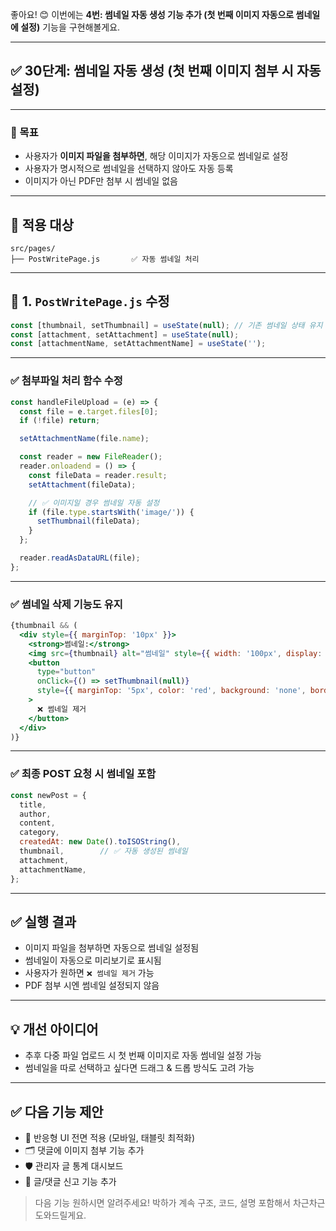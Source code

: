 좋아요! 😊
이번에는 **4번: 썸네일 자동 생성 기능 추가 (첫 번째 이미지 자동으로 썸네일에 설정)** 기능을 구현해볼게요.

---

## ✅ 30단계: 썸네일 자동 생성 (첫 번째 이미지 첨부 시 자동 설정)

---

### 🎯 목표

* 사용자가 **이미지 파일을 첨부하면**, 해당 이미지가 자동으로 썸네일로 설정
* 사용자가 명시적으로 썸네일을 선택하지 않아도 자동 등록
* 이미지가 아닌 PDF만 첨부 시 썸네일 없음

---

## 📁 적용 대상

```
src/pages/
├── PostWritePage.js       ✅ 자동 썸네일 처리
```

---

## 📄 1. `PostWritePage.js` 수정

```jsx
const [thumbnail, setThumbnail] = useState(null); // 기존 썸네일 상태 유지
const [attachment, setAttachment] = useState(null);
const [attachmentName, setAttachmentName] = useState('');
```

---

### ✅ 첨부파일 처리 함수 수정

```jsx
const handleFileUpload = (e) => {
  const file = e.target.files[0];
  if (!file) return;

  setAttachmentName(file.name);

  const reader = new FileReader();
  reader.onloadend = () => {
    const fileData = reader.result;
    setAttachment(fileData);

    // ✅ 이미지일 경우 썸네일 자동 설정
    if (file.type.startsWith('image/')) {
      setThumbnail(fileData);
    }
  };

  reader.readAsDataURL(file);
};
```

---

### ✅ 썸네일 삭제 기능도 유지

```jsx
{thumbnail && (
  <div style={{ marginTop: '10px' }}>
    <strong>썸네일:</strong>
    <img src={thumbnail} alt="썸네일" style={{ width: '100px', display: 'block' }} />
    <button
      type="button"
      onClick={() => setThumbnail(null)}
      style={{ marginTop: '5px', color: 'red', background: 'none', border: 'none', cursor: 'pointer' }}
    >
      ❌ 썸네일 제거
    </button>
  </div>
)}
```

---

### ✅ 최종 POST 요청 시 썸네일 포함

```js
const newPost = {
  title,
  author,
  content,
  category,
  createdAt: new Date().toISOString(),
  thumbnail,        // ✅ 자동 생성된 썸네일
  attachment,
  attachmentName,
};
```

---

## ✅ 실행 결과

* 이미지 파일을 첨부하면 자동으로 썸네일 설정됨
* 썸네일이 자동으로 미리보기로 표시됨
* 사용자가 원하면 `❌ 썸네일 제거` 가능
* PDF 첨부 시엔 썸네일 설정되지 않음

---

## 💡 개선 아이디어

* 추후 다중 파일 업로드 시 첫 번째 이미지로 자동 썸네일 설정 가능
* 썸네일을 따로 선택하고 싶다면 드래그 & 드롭 방식도 고려 가능

---

## ✅ 다음 기능 제안

* 📱 반응형 UI 전면 적용 (모바일, 태블릿 최적화)
* 🗂 댓글에 이미지 첨부 기능 추가
* 🛡 관리자 글 통계 대시보드
* 🧼 글/댓글 신고 기능 추가

> 다음 기능 원하시면 알려주세요!
> 박하가 계속 구조, 코드, 설명 포함해서 차근차근 도와드릴게요.
